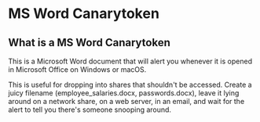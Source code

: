 # MS Word Canarytoken

## What is a MS Word Canarytoken

This is a Microsoft Word document that will alert you whenever it is opened in Microsoft Office on Windows or macOS.

This is useful for dropping into shares that shouldn't be accessed. Create a juicy filename (employee_salaries.docx, passwords.docx), leave it lying around on a network share, on a web server, in an email, and wait for the alert to tell you there's someone snooping around.
